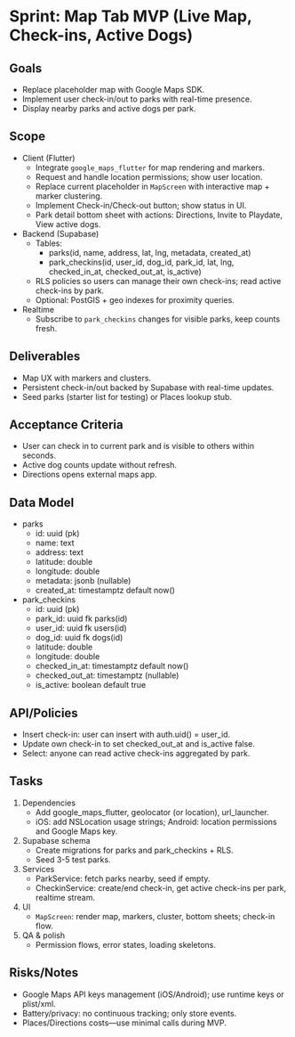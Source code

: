 # Sprint: Map Tab MVP (Live Map, Check-ins, Active Dogs)

## Goals
- Replace placeholder map with Google Maps SDK.
- Implement user check-in/out to parks with real-time presence.
- Display nearby parks and active dogs per park.

## Scope
- Client (Flutter)
  - Integrate `google_maps_flutter` for map rendering and markers.
  - Request and handle location permissions; show user location.
  - Replace current placeholder in `MapScreen` with interactive map + marker clustering.
  - Implement Check-in/Check-out button; show status in UI.
  - Park detail bottom sheet with actions: Directions, Invite to Playdate, View active dogs.
- Backend (Supabase)
  - Tables:
    - parks(id, name, address, lat, lng, metadata, created_at)
    - park_checkins(id, user_id, dog_id, park_id, lat, lng, checked_in_at, checked_out_at, is_active)
  - RLS policies so users can manage their own check-ins; read active check-ins by park.
  - Optional: PostGIS + geo indexes for proximity queries.
- Realtime
  - Subscribe to `park_checkins` changes for visible parks, keep counts fresh.

## Deliverables
- Map UX with markers and clusters.
- Persistent check-in/out backed by Supabase with real-time updates.
- Seed parks (starter list for testing) or Places lookup stub.

## Acceptance Criteria
- User can check in to current park and is visible to others within seconds.
- Active dog counts update without refresh.
- Directions opens external maps app.

## Data Model
- parks
  - id: uuid (pk)
  - name: text
  - address: text
  - latitude: double
  - longitude: double
  - metadata: jsonb (nullable)
  - created_at: timestamptz default now()
- park_checkins
  - id: uuid (pk)
  - park_id: uuid fk parks(id)
  - user_id: uuid fk users(id)
  - dog_id: uuid fk dogs(id)
  - latitude: double
  - longitude: double
  - checked_in_at: timestamptz default now()
  - checked_out_at: timestamptz (nullable)
  - is_active: boolean default true

## API/Policies
- Insert check-in: user can insert with auth.uid() = user_id.
- Update own check-in to set checked_out_at and is_active false.
- Select: anyone can read active check-ins aggregated by park.

## Tasks
1) Dependencies
   - Add google_maps_flutter, geolocator (or location), url_launcher.
   - iOS: add NSLocation usage strings; Android: location permissions and Google Maps key.
2) Supabase schema
   - Create migrations for parks and park_checkins + RLS.
   - Seed 3-5 test parks.
3) Services
   - ParkService: fetch parks nearby, seed if empty.
   - CheckinService: create/end check-in, get active check-ins per park, realtime stream.
4) UI
   - `MapScreen`: render map, markers, cluster, bottom sheets; check-in flow.
5) QA & polish
   - Permission flows, error states, loading skeletons.

## Risks/Notes
- Google Maps API keys management (iOS/Android); use runtime keys or plist/xml.
- Battery/privacy: no continuous tracking; only store events.
- Places/Directions costs—use minimal calls during MVP.
